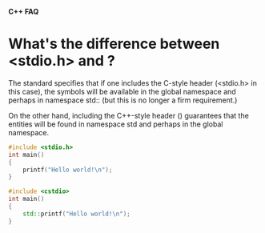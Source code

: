 **C++ FAQ**

# What's the difference between <stdio.h> and <cstdio>?
The standard specifies that if one includes the C-style header 
(<stdio.h> in this case), the symbols will be available in the 
global namespace and perhaps in namespace std:: (but this is no 
longer a firm requirement.) 

On the other hand, including the C++-style header (<cstdio>) guarantees that
the entities will be found in namespace std and perhaps in the global namespace.

```cpp
#include <stdio.h>
int main()
{
    printf("Hello world!\n");
}
```
```cpp
#include <cstdio>
int main()
{
    std::printf("Hello world!\n");
}
```
